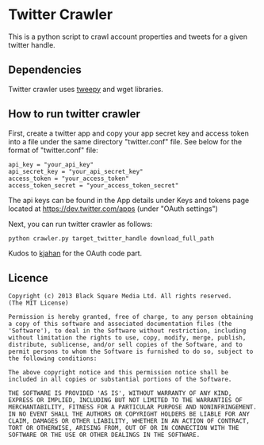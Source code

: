 Twitter Crawler
===============
<p>This is a python script to crawl account properties and tweets for a given twitter handle.</p>

## Dependencies

Twitter crawler uses <a href="https://github.com/tweepy/tweepy">tweepy</a> and wget libraries. 

## How to run twitter crawler

First, create a twitter app and copy your app secret key and access token into a file under the same directory "twitter.conf" file. See below for the format of "twitter.conf" file:

	api_key = "your_api_key"
	api_secret_key = "your_api_secret_key"
	access_token = "your_access_token"
	access_token_secret = "your_access_token_secret"


The api keys can be found in the App details under Keys and tokens page located at https://dev.twitter.com/apps (under "OAuth settings")

Next, you can run twitter crawler as follows:

	python crawler.py target_twitter_handle download_full_path

<p>Kudos to <a href="https://github.com/kjahan">kjahan</a> for the OAuth code part.</p>

## Licence

    Copyright (c) 2013 Black Square Media Ltd. All rights reserved.
    (The MIT License)

    Permission is hereby granted, free of charge, to any person obtaining
    a copy of this software and associated documentation files (the
    'Software'), to deal in the Software without restriction, including
    without limitation the rights to use, copy, modify, merge, publish,
    distribute, sublicense, and/or sell copies of the Software, and to
    permit persons to whom the Software is furnished to do so, subject to
    the following conditions:

    The above copyright notice and this permission notice shall be
    included in all copies or substantial portions of the Software.

    THE SOFTWARE IS PROVIDED 'AS IS', WITHOUT WARRANTY OF ANY KIND,
    EXPRESS OR IMPLIED, INCLUDING BUT NOT LIMITED TO THE WARRANTIES OF
    MERCHANTABILITY, FITNESS FOR A PARTICULAR PURPOSE AND NONINFRINGEMENT.
    IN NO EVENT SHALL THE AUTHORS OR COPYRIGHT HOLDERS BE LIABLE FOR ANY
    CLAIM, DAMAGES OR OTHER LIABILITY, WHETHER IN AN ACTION OF CONTRACT,
    TORT OR OTHERWISE, ARISING FROM, OUT OF OR IN CONNECTION WITH THE
    SOFTWARE OR THE USE OR OTHER DEALINGS IN THE SOFTWARE.
